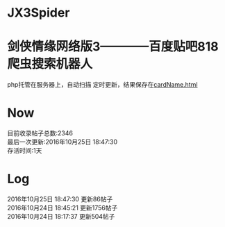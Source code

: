 # JX3Spider

剑侠情缘网络版3————百度贴吧818爬虫搜索机器人
====
php托管在服务器上，自动扫描
定时更新，结果保存在[cardName.html](https://github.com/ShanaMaid/JX3Spider/blob/master/result/cardName.md)


Now
====

目前收录帖子总数:2346  
最后一次更新:2016年10月25日 18:47:30  
存活时间:1天  
  
  
 Log  
===  
2016年10月25日 18:47:30         更新86帖子  
2016年10月24日 18:45:21         更新1756帖子  
2016年10月24日 18:17:37         更新504帖子  




